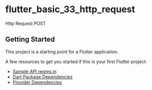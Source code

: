 # flutter_basic_33_http_request

Http Request POST

## Getting Started

This project is a starting point for a Flutter application.

A few resources to get you started if this is your first Flutter project:

- [Sample API reqres.in](https://reqres.in/)
- [Dart Package Dependencies](https://pub.dev/packages/http)
- [Provider Dependencies](https://pub.dev/packages/provider)


